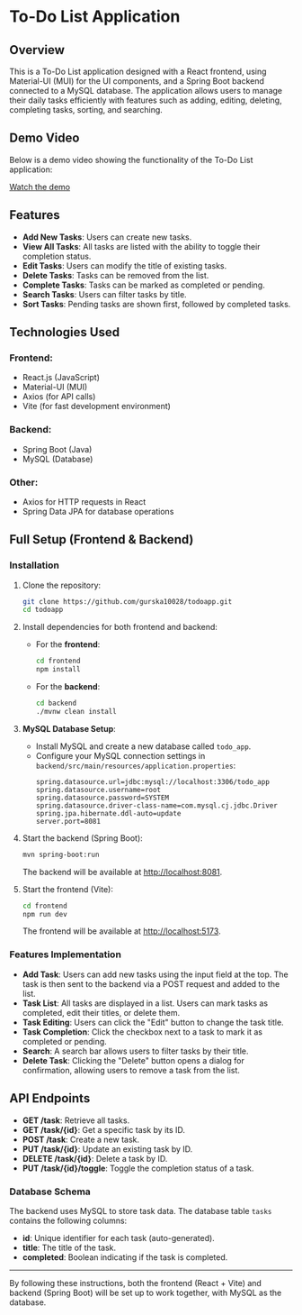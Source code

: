 # To-Do List Application

## Overview

This is a To-Do List application designed with a React frontend, using Material-UI (MUI) for the UI components, and a Spring Boot backend connected to a MySQL database. The application allows users to manage their daily tasks efficiently with features such as adding, editing, deleting, completing tasks, sorting, and searching.

## Demo Video

Below is a demo video showing the functionality of the To-Do List application:


[Watch the demo](assets/todoapp.mp4)

## Features

- **Add New Tasks**: Users can create new tasks.
- **View All Tasks**: All tasks are listed with the ability to toggle their completion status.
- **Edit Tasks**: Users can modify the title of existing tasks.
- **Delete Tasks**: Tasks can be removed from the list.
- **Complete Tasks**: Tasks can be marked as completed or pending.
- **Search Tasks**: Users can filter tasks by title.
- **Sort Tasks**: Pending tasks are shown first, followed by completed tasks.

## Technologies Used

### Frontend:
- React.js (JavaScript)
- Material-UI (MUI)
- Axios (for API calls)
- Vite (for fast development environment)

### Backend:
- Spring Boot (Java)
- MySQL (Database)

### Other:
- Axios for HTTP requests in React
- Spring Data JPA for database operations

## Full Setup (Frontend & Backend)

### Installation

1. Clone the repository:
    ```bash
    git clone https://github.com/gurska10028/todoapp.git
    cd todoapp
    ```

2. Install dependencies for both frontend and backend:
    - For the **frontend**:
      ```bash
      cd frontend
      npm install
      ```
    - For the **backend**:
      ```bash
      cd backend
      ./mvnw clean install
      ```

3. **MySQL Database Setup**:
   - Install MySQL and create a new database called `todo_app`.
   - Configure your MySQL connection settings in `backend/src/main/resources/application.properties`:
     ```properties
     spring.datasource.url=jdbc:mysql://localhost:3306/todo_app
     spring.datasource.username=root
     spring.datasource.password=SYSTEM
     spring.datasource.driver-class-name=com.mysql.cj.jdbc.Driver
     spring.jpa.hibernate.ddl-auto=update
     server.port=8081
     ```

4. Start the backend (Spring Boot):
    ```bash
    mvn spring-boot:run
    ```
   The backend will be available at [http://localhost:8081](http://localhost:8081).

5. Start the frontend (Vite):
    ```bash
    cd frontend
    npm run dev
    ```
   The frontend will be available at [http://localhost:5173](http://localhost:5173).

### Features Implementation

- **Add Task**: Users can add new tasks using the input field at the top. The task is then sent to the backend via a POST request and added to the list.
- **Task List**: All tasks are displayed in a list. Users can mark tasks as completed, edit their titles, or delete them.
- **Task Editing**: Users can click the "Edit" button to change the task title.
- **Task Completion**: Click the checkbox next to a task to mark it as completed or pending.
- **Search**: A search bar allows users to filter tasks by their title.
- **Delete Task**: Clicking the "Delete" button opens a dialog for confirmation, allowing users to remove a task from the list.

## API Endpoints

- **GET /task**: Retrieve all tasks.
- **GET /task/{id}**: Get a specific task by its ID.
- **POST /task**: Create a new task.
- **PUT /task/{id}**: Update an existing task by ID.
- **DELETE /task/{id}**: Delete a task by ID.
- **PUT /task/{id}/toggle**: Toggle the completion status of a task.

### Database Schema

The backend uses MySQL to store task data. The database table `tasks` contains the following columns:

- **id**: Unique identifier for each task (auto-generated).
- **title**: The title of the task.
- **completed**: Boolean indicating if the task is completed.

---

By following these instructions, both the frontend (React + Vite) and backend (Spring Boot) will be set up to work together, with MySQL as the database.
